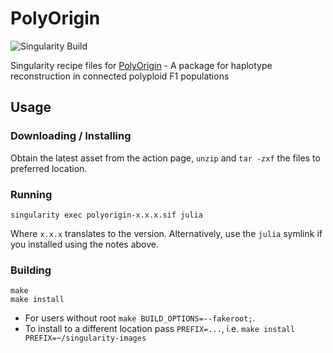 # PolyOrigin

![Singularity Build](https://github.com/powerPlant/polyorigin-srf/workflows/Singularity%20Build/badge.svg)

Singularity recipe files for [PolyOrigin](https://github.com/chaozhi/PolyOrigin.jl) - A package for haplotype reconstruction in connected polyploid F1 populations

## Usage

### Downloading / Installing

Obtain the latest asset from the action page, `unzip` and `tar -zxf` the files to preferred location.

### Running

    singularity exec polyorigin-x.x.x.sif julia

Where `x.x.x` translates to the version. Alternatively, use the `julia` symlink if you installed using the notes above.

### Building

    make
    make install

* For users without root `make BUILD_OPTIONS=--fakeroot;`.
* To install to a different location pass `PREFIX=...`, i.e. `make install PREFIX=~/singularity-images`

